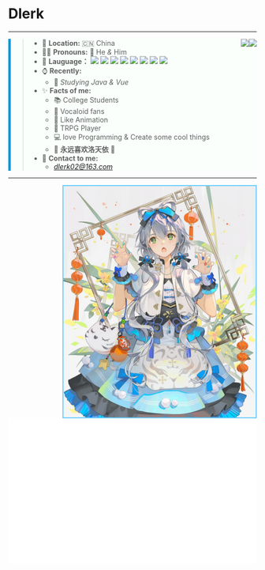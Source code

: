 
# Dlerk

---

<img align="right" src="https://github-readme-stats.vercel.app/api?username=Dlerk&text_color=102b6a&show_icons=true&icon_color=d3220f&hide_title=true&bg_color=DEG,f7fcf0,e0f3db,cdecc6,aadeb6,82ccc4" />

<img align="right" src="https://github-readme-stats.vercel.app/api/top-langs/?username=Dlerk&layout=compact" />

<div style="border-left:#009ad6 5px solid;background-color:#fafffc">


> + 🚩 **Location:** 🇨🇳 China
> + 🙋‍♂️ **Pronouns:** 🧑 He *&* Him
> + 🧬 **Lauguage：**
> ![](https://img.shields.io/badge/-Java-f6f5ec?logo=java&logoColor=aa2116&style=flag) ![](https://img.shields.io/badge/-Python-informational?logo=Python&logoColor=FAE05E&style=flag) ![](https://img.shields.io/badge/-C++-00599C?logo=cplusplus&logoColor=WHITE&style=flag) ![](https://img.shields.io/badge/-JavaScript-F7DF1E?logo=javascript&logoColor=e0861a&style=flag) ![](https://img.shields.io/badge/-C-A8B9CC?logo=c&logoColor=afdfe4&style=flag)
![](https://img.shields.io/badge/-HTML5-E34F26?logo=html5&logoColor=7a1723&style=flag) ![](https://img.shields.io/badge/-CSS3-1572B6?logo=css3&logoColor=293047&style=flag)  ![](https://img.shields.io/badge/-Shell-7d5886?logo=shell&logoColor=FFD500&style=flag) 
> + ⌚ **Recently:**
>   + 📝 *Studying Java & Vue*
> + ✨ **Facts of me:**
>   + 📚 College Students
>   + 🎼 Vocaloid fans
>   + 🌸 Like Animation
>   + 🎲 TRPG Player
>   + 💻 love Programming & Create some cool things
>   + 💖 **永远喜欢洛天依** 💖
> + 📲 **Contact to me:**
>   + *dlerk02@163.com*

</div>

---

<div id="imgs">

<img align="right" width="390" style="border:#66CCFF 2px solid" src="/img/luotianyi_1.jpg">

<div id="imgs_left" style="float:left">

<img  align="left" src="https://github.com/Dlerk/github-stats-for-Dlerk/blob/master/generated/overview.svg"/>

<br/>

</div>

</div>
